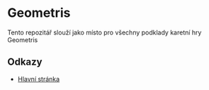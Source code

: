 # Geometris  
Tento repozitář slouží jako místo pro všechny podklady karetní hry Geometris
## Odkazy
- <a href="https://jezzzke.github.io/Geometris">Hlavní stránka</a>
